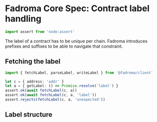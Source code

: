 # Fadroma Core Spec: Contract label handling

```typescript
import assert from 'node:assert'
```

The label of a contract has to be unique per chain.
Fadroma introduces prefixes and suffixes to be able to navigate that constraint.

## Fetching the label

```typescript
import { fetchLabel, parseLabel, writeLabel } from '@fadroma/client'

let c = { address: 'addr' }
let a = { getLabel: () => Promise.resolve('label') }
assert.ok(await fetchLabel(c, a))
assert.ok(await fetchLabel(c, a, 'label'))
assert.rejects(fetchLabel(c, a, 'unexpected'))
```

## Label structure

